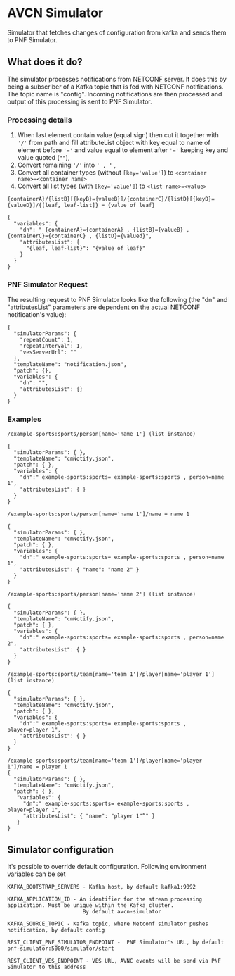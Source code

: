 # AVCN Simulator
Simulator that fetches changes of configuration from kafka and sends them to PNF Simulator.

## What does it do?
The simulator processes notifications from NETCONF server. It does this by being a subscriber of a Kafka topic that is fed 
with NETCONF notifications. The topic name is "config". Incoming notifications are then processed and output of this
 processing is sent to PNF Simulator.

### Processing details
1. When last element contain value (equal sign) then cut it together with `'/'` from path and fill attributeList object with key equal to name of element before `'='` and value equal to element after `'='` keeping key and value quoted (`""`),
2. Convert remaining `'/'` into `' , '` ,
3. Convert all container types (without `[key='value']`) to `<container name>=<container name>`
4. Convert all list types (with `[key='value']`) to `<list name>=<value>`
````
{containerA}/{listB}[{keyB}={valueB}]/{containerC}/{listD}[{keyD}={valueD}]/{[leaf, leaf-list]} = {value of leaf}

{
  "variables": {
    "dn": " {containerA}={containerA} , {listB}={valueB} , {containerC}={containerC} , {listD}={valued}",
    "attributesList": {
      "{leaf, leaf-list}": "{value of leaf}"
    }
  }
} 
````

### PNF Simulator Request
The resulting request to PNF Simulator looks like the following (the "dn" and "attributesList"
 parameters are dependent on the actual NETCONF notification's value):
````
{
  "simulatorParams": {
    "repeatCount": 1,
    "repeatInterval": 1,
    "vesServerUrl": ""
  },
  "templateName": "notification.json",
  "patch": {},
  "variables": {
    "dn": "",
    "attributesList": {}
  }
}
````

### Examples
````
/example-sports:sports/person[name='name 1'] (list instance)

{
  "simulatorParams": { },
  "templateName": "cmNotify.json",
  "patch": { },
  "variables": {
    "dn":" example-sports:sports= example-sports:sports , person=name 1",
    "attributesList": { }
  }        
}
````

````
/example-sports:sports/person[name='name 1']/name = name 1

{
  "simulatorParams": { },
  "templateName": "cmNotify.json",
  "patch": { },
  "variables": {
    "dn":" example-sports:sports= example-sports:sports , person=name 1",
    "attributesList": { "name": "name 2" }
  }        
}
````

````
/example-sports:sports/person[name='name 2'] (list instance)

{
  "simulatorParams": { },
  "templateName": "cmNotify.json",
  "patch": { },
  "variables": {
    "dn":" example-sports:sports= example-sports:sports , person=name 2",
    "attributesList": { }
  }        
}
````

````
/example-sports:sports/team[name='team 1']/player[name='player 1'] (list instance)

{
  "simulatorParams": { },
  "templateName": "cmNotify.json",
  "patch": { },
  "variables": {
    "dn":" example-sports:sports= example-sports:sports , player=player 1",
    "attributesList": { }
  }        
}
````

````
/example-sports:sports/team[name='team 1']/player[name='player 1']/name = player 1
{
  "simulatorParams": { },
  "templateName": "cmNotify.json",
  "patch": { },
   "variables": {
     "dn":" example-sports:sports= example-sports:sports , player=player 1",
     "attributesList": { "name": "player 1"”" }
   }        
}
````
## Simulator configuration
It's possible to override default configuration. Following environment variables can be set 

    KAFKA_BOOTSTRAP_SERVERS - Kafka host, by default kafka1:9092 
    
    KAFKA_APPLICATION_ID - An identifier for the stream processing application. Must be unique within the Kafka cluster. 
                            By default avcn-simulator  
    
    KAFKA_SOURCE_TOPIC - Kafka topic, where Netconf simulator pushes notification, by default config
        
    REST_CLIENT_PNF_SIMULATOR_ENDPOINT -  PNF Simulator's URL, by default pnf-simulator:5000/simulator/start
    
    REST_CLIENT_VES_ENDPOINT - VES URL, AVNC events will be send via PNF Simulator to this address 
    
